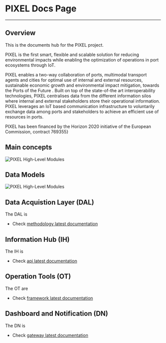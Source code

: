 # PIXEL Docs Page 



---

## Overview

This is the documents hub for the PIXEL project. 

PIXEL is the first smart, flexible and scalable solution for reducing environmental impacts while enabling the optimization of operations in port ecosystems through IoT.

PIXEL enables a two-way collaboration of ports, multimodal transport agents and cities for optimal use of internal and external resources, sustainable economic growth and environmental impact mitigation, towards the Ports of the Future . Built on top of the state-of-the art interoperability technologies, PIXEL centralises data from the different information silos where internal and external stakeholders store their operational information. PIXEL leverages an IoT based communication infrastructure to voluntarily exchange data among ports and stakeholders to achieve an efficient use of resources in ports.

PIXEL has been financed by the Horizon 2020 initiative of the European Commission, contract 769355} 

## Main concepts

![PIXEL High-Level Modules](img/PIXEL_global_architecture.png)

## Data Models

![PIXEL High-Level Modules](img/PIXEL_global_architectures.png)

## Data Acquistion Layer (DAL)

The DAL is <short description from the doc> 

  - Check [methodology latest documentation](https://inter-iot.readthedocs.io/projects/intermeth/en/latest/)

## Information Hub (IH)   

The IH is <short description from the doc> 

  - Check [api latest documentation](https://inter-iot.readthedocs.io/projects/interapi/en/latest/)
  
##  Operation Tools (OT)

The OT are <short description from the doc> 

  - Check [framework latest documentation](https://inter-iot.readthedocs.io/projects/framework/en/latest/)  
  
  
## Dashboard and Notification (DN)

The DN is <short description from the doc>  

  - Check [gateway latest documentation](https://inter-iot.readthedocs.io/projects/gateway/en/latest/)


  

 